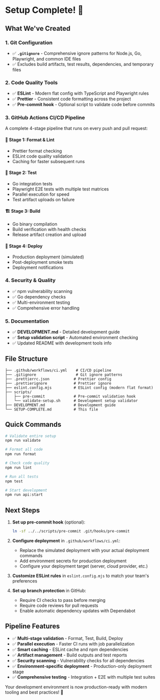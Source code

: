 # Setup Complete! 🎉

## What We've Created

### 1. Git Configuration

- ✅ **`.gitignore`** - Comprehensive ignore patterns for Node.js, Go, Playwright, and common IDE files
- ✅ Excludes build artifacts, test results, dependencies, and temporary files

### 2. Code Quality Tools

- ✅ **ESLint** - Modern flat config with TypeScript and Playwright rules
- ✅ **Prettier** - Consistent code formatting across the project
- ✅ **Pre-commit hook** - Optional script to validate code before commits

### 3. GitHub Actions CI/CD Pipeline

A complete 4-stage pipeline that runs on every push and pull request:

#### 🎨 Stage 1: Format & Lint

- Prettier format checking
- ESLint code quality validation
- Caching for faster subsequent runs

#### 🧪 Stage 2: Test

- Go integration tests
- Playwright E2E tests with multiple test matrices
- Parallel execution for speed
- Test artifact uploads on failure

#### 🏗️ Stage 3: Build

- Go binary compilation
- Build verification with health checks
- Release artifact creation and upload

#### 🚀 Stage 4: Deploy

- Production deployment (simulated)
- Post-deployment smoke tests
- Deployment notifications

### 4. Security & Quality

- ✅ npm vulnerability scanning
- ✅ Go dependency checks
- ✅ Multi-environment testing
- ✅ Comprehensive error handling

### 5. Documentation

- ✅ **DEVELOPMENT.md** - Detailed development guide
- ✅ **Setup validation script** - Automated environment checking
- ✅ Updated README with development tools info

## File Structure

```
├── .github/workflows/ci.yml    # CI/CD pipeline
├── .gitignore                  # Git ignore patterns
├── .prettierrc.json           # Prettier config
├── .prettierignore            # Prettier ignore
├── eslint.config.mjs          # ESLint config (modern flat format)
├── scripts/
│   ├── pre-commit             # Pre-commit validation hook
│   └── validate-setup.sh      # Development setup validator
├── DEVELOPMENT.md             # Development guide
└── SETUP-COMPLETE.md          # This file
```

## Quick Commands

```bash
# Validate entire setup
npm run validate

# Format all code
npm run format

# Check code quality
npm run lint

# Run all tests
npm test

# Start development
npm run api:start
```

## Next Steps

1. **Set up pre-commit hook** (optional):

   ```bash
   ln -sf ../../scripts/pre-commit .git/hooks/pre-commit
   ```

2. **Configure deployment** in `.github/workflows/ci.yml`:
   - Replace the simulated deployment with your actual deployment commands
   - Add environment secrets for production deployment
   - Configure your deployment target (server, cloud provider, etc.)

3. **Customize ESLint rules** in `eslint.config.mjs` to match your team's preferences

4. **Set up branch protection** in GitHub:
   - Require CI checks to pass before merging
   - Require code reviews for pull requests
   - Enable automatic dependency updates with Dependabot

## Pipeline Features

- ✅ **Multi-stage validation** - Format, Test, Build, Deploy
- ✅ **Parallel execution** - Faster CI runs with job parallelization
- ✅ **Smart caching** - ESLint cache and npm dependencies
- ✅ **Artifact management** - Build outputs and test reports
- ✅ **Security scanning** - Vulnerability checks for all dependencies
- ✅ **Environment-specific deployment** - Production-only deployment stage
- ✅ **Comprehensive testing** - Integration + E2E with multiple test suites

Your development environment is now production-ready with modern tooling and best practices! 🚀
